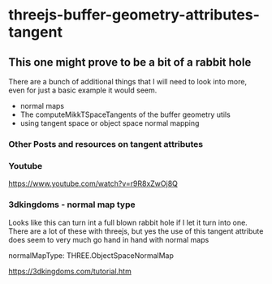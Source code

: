 # threejs-buffer-geometry-attributes-tangent




## This one might prove to be a bit of a rabbit hole

There are a bunch of additional things that I will need to look into more, even for just a basic example it would seem.

* normal maps
* The computeMikkTSpaceTangents of the buffer geometry utils
* using tangent space or object space normal mapping



### Other Posts and resources on tangent attributes

### Youtube

https://www.youtube.com/watch?v=r9R8xZwOj8Q

### 3dkingdoms - normal map type

Looks like this can turn int a full blown rabbit hole if I let it turn into one. There are a lot of these with threejs, but yes the use of this tangent attribute does seem to very much go hand in hand with normal maps

normalMapType: THREE.ObjectSpaceNormalMap

https://3dkingdoms.com/tutorial.htm